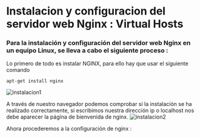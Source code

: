 # Instalacion y configuracion del servidor web Nginx : Virtual Hosts
### Para la instalación y configuración del servidor web Nginx en un equipo Linux, se lleva a cabo el siguiente proceso :

Lo primero de todo es instalar NGINX, para ello hay que usar el siguiente comando 
```
apt-get install nginx
```
![instalacion1](https://user-images.githubusercontent.com/91699247/166102518-3e13cf38-b2c0-41d3-a7b1-3da4708818bc.png)



A través de nuestro navegador podemos comprobar si la instalación se ha realizado correctamente, si escribimos nuestra dirección ip o localhost nos debe aparecer la página de bienvenida de nginx.
![instalacion2](https://user-images.githubusercontent.com/91699247/166102526-f7e2c2d2-f462-4394-ac5f-f139825a5969.png)


Ahora procederemos a la configuración de nginx :


